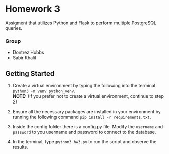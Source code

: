 # Homework 3
Assigment that utilizes Python and Flask to perform multiple PostgreSQL queries. 

### Group
- Dontrez Hobbs
- Sabir Khalil

## Getting Started
1. Create a virtual environment by typing the following into the terminal ``` python3 -m venv python_venv ```.<br>
<strong>NOTE:</strong> (If you prefer not to create a virtual environment, continue to step 2)

2. Ensure all the necessary packages are installed in your environment by running the following command ``` pip install -r requirements.txt ```. 

3. Inside the config folder there is a config.py file. Modify the  ``` username ``` and ``` password ``` to you username and password to connect to the database.

4. In the terminal, type ``` python3 hw3.py ``` to run the script and observe the results. 